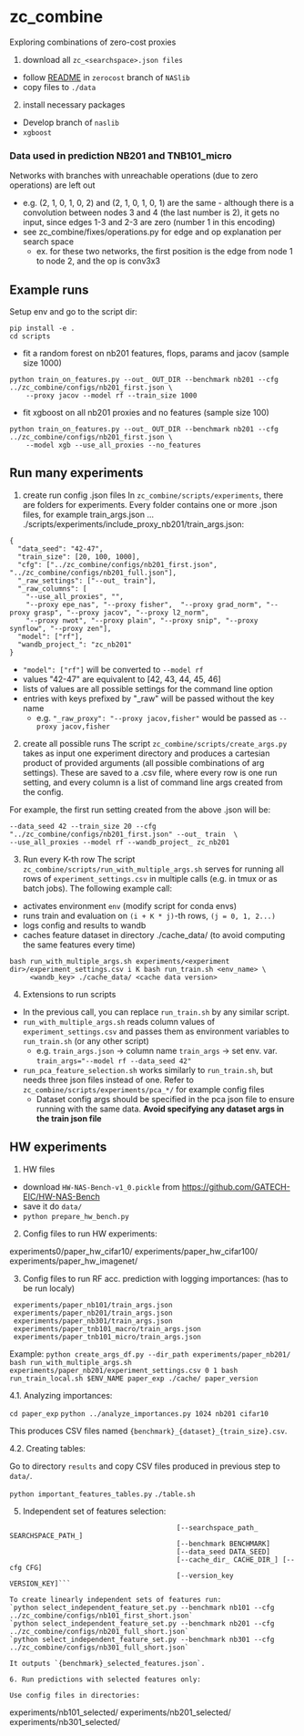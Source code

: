 # zc_combine
Exploring combinations of zero-cost proxies

1. download all `zc_<searchspace>.json files`
- follow [README](https://github.com/automl/NASLib/tree/zerocost) in `zerocost` branch of `NASlib`
- copy files to `./data`

2. install necessary packages
- Develop branch of `naslib`
- `xgboost`

### Data used in prediction NB201 and TNB101_micro
Networks with branches with unreachable operations (due to zero operations) are left out
- e.g. (2, 1, 0, 1, 0, 2) and (2, 1, 0, 1, 0, 1) are the same - although there is a convolution between nodes 3 and 4
  (the last number is 2), it gets no input, since edges 1-3 and 2-3 are zero (number 1 in this encoding)
- see zc_combine/fixes/operations.py for edge and op explanation per search space
    - ex. for these two networks, the first position is the edge from node 1 to node 2, and the op is conv3x3


## Example runs

Setup env and go to the script dir:
```
pip install -e .
cd scripts
```

- fit a random forest on nb201 features, flops, params and jacov (sample size 1000)
```
python train_on_features.py --out_ OUT_DIR --benchmark nb201 --cfg ../zc_combine/configs/nb201_first.json \
    --proxy jacov --model rf --train_size 1000
```

- fit xgboost on all nb201 proxies and no features (sample size 100)
```
python train_on_features.py --out_ OUT_DIR --benchmark nb201 --cfg ../zc_combine/configs/nb201_first.json \
    --model xgb --use_all_proxies --no_features
```

## Run many experiments

1. create run config .json files
In `zc_combine/scripts/experiments`, there are folders for experiments. Every folder contains one or more .json files,
for example train_args.json ... ./scripts/experiments/include_proxy_nb201/train_args.json:
```
{
  "data_seed": "42-47",
  "train_size": [20, 100, 1000],
  "cfg": ["../zc_combine/configs/nb201_first.json", "../zc_combine/configs/nb201_full.json"],
  "_raw_settings": ["--out_ train"],
  "_raw_columns": [
    "--use_all_proxies", "",
    "--proxy epe_nas", "--proxy fisher",  "--proxy grad_norm", "--proxy grasp", "--proxy jacov", "--proxy l2_norm",
    "--proxy nwot", "--proxy plain", "--proxy snip", "--proxy synflow", "--proxy zen"],
  "model": ["rf"],
  "wandb_project_": "zc_nb201"
}
```

- `"model": ["rf"]` will be converted to `--model rf`
- values "42-47" are equivalent to [42, 43, 44, 45, 46]
- lists of values are all possible settings for the command line option
- entries with keys prefixed by "_raw" will be passed without the key name
    - e.g. `"_raw_proxy": "--proxy jacov,fisher"` would be passed as `--proxy jacov,fisher`

2. create all possible runs
The script `zc_combine/scripts/create_args.py` takes as input one experiment directory and produces a cartesian product
of provided arguments (all possible combinations of arg settings). These are saved to a .csv file, where
every row is one run setting, and every column is a list of command line args created from the config.

For example, the first run setting created from the above .json will be:
```
--data_seed 42 --train_size 20 --cfg "../zc_combine/configs/nb201_first.json" --out_ train  \
--use_all_proxies --model rf --wandb_project_ zc_nb201
```

3. Run every K-th row 
The script `zc_combine/scripts/run_with_multiple_args.sh` serves for running all rows of `experiment_settings.csv` in
multiple calls (e.g. in tmux or as batch jobs).
The following example call:
- activates environment `env` (modify script for conda envs)
- runs train and evaluation on `(i + K * j)`-th rows, `(j = 0, 1, 2...)`
- logs config and results to wandb
- caches feature dataset in directory ./cache_data/ (to avoid computing the same features every time)

```
bash run_with_multiple_args.sh experiments/<experiment dir>/experiment_settings.csv i K bash run_train.sh <env_name> \
     <wandb_key> ./cache_data/ <cache data version>
```

4. Extensions to run scripts
- In the previous call, you can replace `run_train.sh` by any similar script.
- `run_with_multiple_args.sh` reads column values of `experiment_settings.csv` and passes them as environment variables
  to `run_train.sh` (or any other script)
    - e.g. `train_args.json` -> column name `train_args` -> set env. var. `train_args="--model rf --data_seed 42"`
- `run_pca_feature_selection.sh` works similarly to `run_train.sh`, but needs three json files instead of one. Refer to 
  `zc_combine/scripts/experiments/pca_*/` for example config files
    - Dataset config args should be specified in the pca json file to ensure running with the same data.
      **Avoid specifying any dataset args in the train json file**


## HW experiments

1. HW files

 - download `HW-NAS-Bench-v1_0.pickle` from https://github.com/GATECH-EIC/HW-NAS-Bench
 - save it do `data/`
 - `python prepare_hw_bench.py`

2. Config files to run HW experiments:

experiments0/paper_hw_cifar10/
experiments/paper_hw_cifar100/
experiments/paper_hw_imagenet/

3. Config files to run RF acc. prediction with logging importances:
(has to be run localy)

```
 experiments/paper_nb101/train_args.json
 experiments/paper_nb201/train_args.json
 experiments/paper_nb301/train_args.json
 experiments/paper_tnb101_macro/train_args.json
 experiments/paper_tnb101_micro/train_args.json
```
Example:
`python create_args_df.py --dir_path experiments/paper_nb201/`
`bash run_with_multiple_args.sh experiments/paper_nb201/experiment_settings.csv 0 1 bash run_train_local.sh $ENV_NAME paper_exp ./cache/ paper_version`

4.1. Analyzing importances:

`cd paper_exp`
`python ../analyze_importances.py 1024 nb201 cifar10`

This produces CSV files named `{benchmark}_{dataset}_{train_size}.csv`.

4.2. Creating tables:

Go to directory `results` and copy CSV files produced in previous step to `data/`.

`python important_features_tables.py`
`./table.sh`


5. Independent set of features selection:

```usage: select_independent_feature_set.py [-h]
                                         [--searchspace_path_ SEARCHSPACE_PATH_]
                                         [--benchmark BENCHMARK]
                                         [--data_seed DATA_SEED]
                                         [--cache_dir_ CACHE_DIR_] [--cfg CFG]
                                         [--version_key VERSION_KEY]```

To create linearly independent sets of features run:
`python select_independent_feature_set.py --benchmark nb101 --cfg ../zc_combine/configs/nb101_first_short.json`
`python select_independent_feature_set.py --benchmark nb201 --cfg ../zc_combine/configs/nb201_full_short.json`
`python select_independent_feature_set.py --benchmark nb301 --cfg ../zc_combine/configs/nb301_full_short.json`

It outputs `{benchmark}_selected_features.json`.

6. Run predictions with selected features only:

Use config files in directories:
```
experiments/nb101_selected/
experiments/nb201_selected/
experiments/nb301_selected/
```

